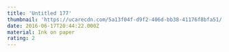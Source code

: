 ```yaml
---
title: 'Untitled 177'
thumbnail: 'https://ucarecdn.com/5a13f04f-d9f2-406d-bb38-41176f8bfa51/'
date: 2016-06-17T20:44:22.000Z
material: Ink on paper
rating: 2
---
```

